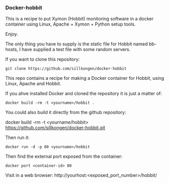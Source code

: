 ### Docker-hobbit

This is a recipe to put Xymon (Hobbit) monitoring software in a docker container using Linux, Apache + Xymon + Python setup tools.

Enjoy.

The only thing you have to supply is the static file for Hobbit named bb-hosts, I have supplied a test file with some random servers.

If you want to clone this repository:

	git clone https://github.com/sillkongen/docker-hobbit

This repo contains a recipe for making a Docker container for Hobbit, using Linux, Apache and Hobbit.

If you ahve installed Docker and cloned the repository it is just a matter of:

	docker build -rm -t <yourname>/hobbit .

You could also build it directly from the github repository:

docker build -rm -t <yourname/hobbit> https://github.com/sillkongen/docker-hobbit.git

Then run it:

	docker run -d -p 80 <yourname>/hobbit

Then find the external port exposed from the container:

	docker port <container-id> 80

Visit in a web browser:
	http://yourhost:<exposed_port_number>/hobbit/
